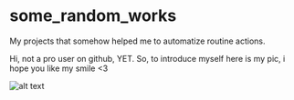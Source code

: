# some_random_works
My projects that somehow helped me to automatize routine actions.

Hi, not a pro user on github, YET. So, to introduce myself here is my pic, i hope you like my smile <3 

![alt text](https://i.ytimg.com/vi/WCkT85pG0tY/hqdefault.jpg)
